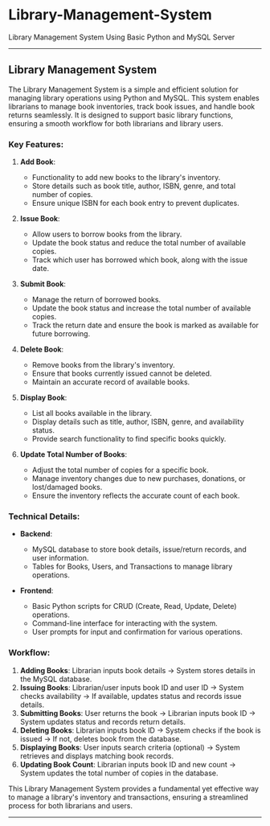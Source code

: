 # Library-Management-System
Library Management System Using Basic Python and MySQL Server


---

## Library Management System

The Library Management System is a simple and efficient solution for managing library operations using Python and MySQL. This system enables librarians to manage book inventories, track book issues, and handle book returns seamlessly. It is designed to support basic library functions, ensuring a smooth workflow for both librarians and library users.

### Key Features:

1. **Add Book**:
   - Functionality to add new books to the library's inventory.
   - Store details such as book title, author, ISBN, genre, and total number of copies.
   - Ensure unique ISBN for each book entry to prevent duplicates.

2. **Issue Book**:
   - Allow users to borrow books from the library.
   - Update the book status and reduce the total number of available copies.
   - Track which user has borrowed which book, along with the issue date.

3. **Submit Book**:
   - Manage the return of borrowed books.
   - Update the book status and increase the total number of available copies.
   - Track the return date and ensure the book is marked as available for future borrowing.

4. **Delete Book**:
   - Remove books from the library's inventory.
   - Ensure that books currently issued cannot be deleted.
   - Maintain an accurate record of available books.

5. **Display Book**:
   - List all books available in the library.
   - Display details such as title, author, ISBN, genre, and availability status.
   - Provide search functionality to find specific books quickly.

6. **Update Total Number of Books**:
   - Adjust the total number of copies for a specific book.
   - Manage inventory changes due to new purchases, donations, or lost/damaged books.
   - Ensure the inventory reflects the accurate count of each book.

### Technical Details:

- **Backend**: 
  - MySQL database to store book details, issue/return records, and user information.
  - Tables for Books, Users, and Transactions to manage library operations.

- **Frontend**:
  - Basic Python scripts for CRUD (Create, Read, Update, Delete) operations.
  - Command-line interface for interacting with the system.
  - User prompts for input and confirmation for various operations.

### Workflow:

1. **Adding Books**: Librarian inputs book details -> System stores details in the MySQL database.
2. **Issuing Books**: Librarian/user inputs book ID and user ID -> System checks availability -> If available, updates status and records issue details.
3. **Submitting Books**: User returns the book -> Librarian inputs book ID -> System updates status and records return details.
4. **Deleting Books**: Librarian inputs book ID -> System checks if the book is issued -> If not, deletes book from the database.
5. **Displaying Books**: User inputs search criteria (optional) -> System retrieves and displays matching book records.
6. **Updating Book Count**: Librarian inputs book ID and new count -> System updates the total number of copies in the database.

This Library Management System provides a fundamental yet effective way to manage a library's inventory and transactions, ensuring a streamlined process for both librarians and users.

---
